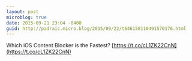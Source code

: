 ```yaml
---
layout: post
microblog: true
date: 2015-09-21 23:04 -0400
guid: http://padraic.micro.blog/2015/09/22/t646158110491570176.html
---
```

Which iOS Content Blocker is the Fastest? [https://t.co/cL1ZK22CnN](https://t.co/cL1ZK22CnN)
